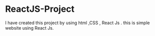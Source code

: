 # ReactJS-Project
I have created this project by using html ,CSS , React Js . this is simple website using React Js.
